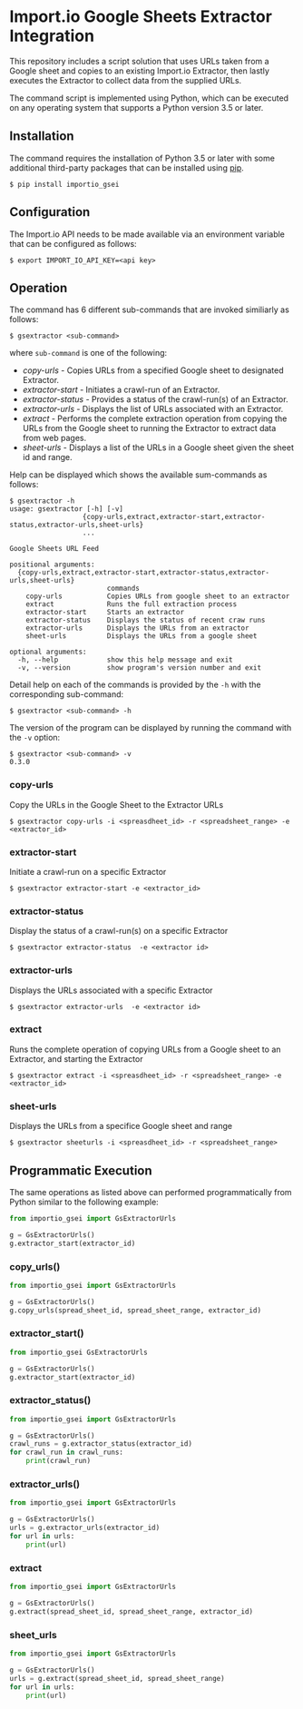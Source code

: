 # Import.io Google Sheets Extractor Integration

This repository includes a script solution that uses URLs taken from a Google sheet
and copies to an existing Import.io Extractor, then lastly executes the Extractor
to collect data from the supplied URLs.

The command script is implemented using Python, which can be executed on any
operating system that supports a Python version 3.5 or later.

## Installation

The command requires the installation of Python 3.5 or later with some additional
third-party packages that can be installed using [pip](https://pip.pypa.io/en/stable/).

```
$ pip install importio_gsei
```

## Configuration

The Import.io API needs to be made available via an environment variable that can be configured as follows:

```
$ export IMPORT_IO_API_KEY=<api key>
```

## Operation

The command has 6 different sub-commands that are invoked similiarly as follows:

```
$ gsextractor <sub-command>
```

where `sub-command` is one of the following:

- _copy-urls_ - Copies URLs from a specified Google sheet to designated Extractor.
- _extractor-start_ - Initiates a crawl-run of an Extractor.
- _extractor-status_ - Provides a status of the crawl-run(s) of an Extractor.
- _extractor-urls_ - Displays the list of URLs associated with an Extractor.
- _extract_ - Performs the complete extraction operation from copying the URLs from the Google
sheet to running the Extractor to extract data from web pages.
- _sheet-urls_ - Displays a list of the URLs in a Google sheet given the sheet id and range.

Help can be displayed which shows the available sum-commands as follows:

```
$ gsextractor -h
usage: gsextractor [-h] [-v]
                  {copy-urls,extract,extractor-start,extractor-status,extractor-urls,sheet-urls}
                  ...

Google Sheets URL Feed

positional arguments:
  {copy-urls,extract,extractor-start,extractor-status,extractor-urls,sheet-urls}
                        commands
    copy-urls           Copies URLs from google sheet to an extractor
    extract             Runs the full extraction process
    extractor-start     Starts an extractor
    extractor-status    Displays the status of recent craw runs
    extractor-urls      Displays the URLs from an extractor
    sheet-urls          Displays the URLs from a google sheet

optional arguments:
  -h, --help            show this help message and exit
  -v, --version         show program's version number and exit
```

Detail help on each of the commands is provided by the `-h` with the corresponding sub-command:

```
$ gsextractor <sub-command> -h
```

The version of the program can be displayed by running the command with the `-v` option:

```
$ gsextractor <sub-command> -v
0.3.0
```

### copy-urls

Copy the URLs in the Google Sheet to the Extractor URLs

```
$ gsextractor copy-urls -i <spreasdheet_id> -r <spreadsheet_range> -e <extractor_id>
```

### extractor-start

Initiate a crawl-run on a specific Extractor

```
$ gsextractor extractor-start -e <extractor_id>
```

### extractor-status

Display the status of a crawl-run(s) on a specific Extractor

```
$ gsextractor extractor-status  -e <extractor id>
```

### extractor-urls

Displays the URLs associated with a specific Extractor

```
$ gsextractor extractor-urls  -e <extractor id>
```

### extract

Runs the complete operation of copying URLs from a Google sheet to an Extractor, and starting the Extractor

```
$ gsextractor extract -i <spreasdheet_id> -r <spreadsheet_range> -e <extractor_id>
```

### sheet-urls

Displays the URLs from a specifice Google sheet and range

```
$ gsextractor sheeturls -i <spreasdheet_id> -r <spreadsheet_range>
```

## Programmatic Execution

The same operations as listed above can performed programmatically from Python similar to the following
example:

```python
from importio_gsei import GsExtractorUrls

g = GsExtractorUrls()
g.extractor_start(extractor_id)
```

### copy_urls()

```python
from importio_gsei import GsExtractorUrls

g = GsExtractorUrls()
g.copy_urls(spread_sheet_id, spread_sheet_range, extractor_id)
```

### extractor_start()

```python
from importio_gsei GsExtractorUrls

g = GsExtractorUrls()
g.extractor_start(extractor_id)
```

### extractor_status()

```python
from importio_gsei import GsExtractorUrls

g = GsExtractorUrls()
crawl_runs = g.extractor_status(extractor_id)
for crawl_run in crawl_runs:
    print(crawl_run)
```

### extractor_urls()

```python
from importio_gsei import GsExtractorUrls

g = GsExtractorUrls()
urls = g.extractor_urls(extractor_id)
for url in urls:
    print(url)
```

### extract

```python
from importio_gsei import GsExtractorUrls

g = GsExtractorUrls()
g.extract(spread_sheet_id, spread_sheet_range, extractor_id)
```

### sheet_urls

```python
from importio_gsei import GsExtractorUrls

g = GsExtractorUrls()
urls = g.extract(spread_sheet_id, spread_sheet_range)
for url in urls:
    print(url)
```





